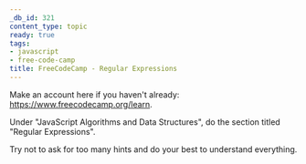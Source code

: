```yaml
---
_db_id: 321
content_type: topic
ready: true
tags:
- javascript
- free-code-camp
title: FreeCodeCamp - Regular Expressions
---
```


Make an account here if you haven't already: https://www.freecodecamp.org/learn.

Under "JavaScript Algorithms and Data Structures", do the section titled "Regular Expressions".

Try not to ask for too many hints and do your best to understand everything.